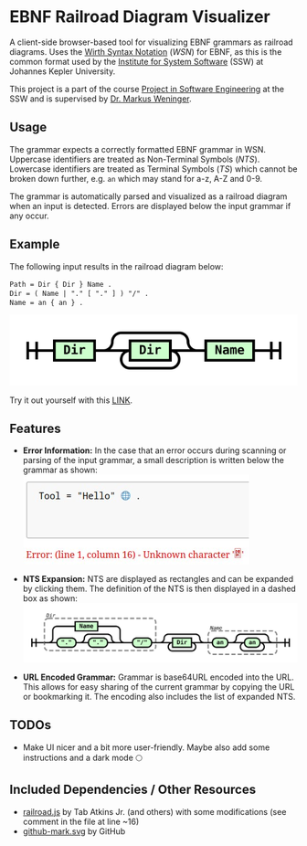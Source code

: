# EBNF Railroad Diagram Visualizer
A client-side browser-based tool for visualizing EBNF grammars as railroad diagrams.
Uses the [Wirth Syntax Notation](https://en.wikipedia.org/wiki/Wirth_syntax_notation) (*WSN*) for EBNF, as this is the common format used by the [Institute for System Software](https://ssw.jku.at/) (SSW) at Johannes Kepler University.

This project is a part of the course [Project in Software Engineering](https://ssw.jku.at/Teaching/Lectures/PSE/2024SS/index.html) at the SSW and is supervised by [Dr. Markus Weninger](https://ssw.jku.at/General/Staff/Weninger/).

## Usage
The grammar expects a correctly formatted EBNF grammar in WSN. Uppercase identifiers are treated as Non-Terminal Symbols (*NTS*). Lowercase identifiers are treated as Terminal Symbols (*TS*) which cannot be broken down further, e.g. `an` which may stand for a-z, A-Z and 0-9.

The grammar is automatically parsed and visualized as a railroad diagram when an input is detected. Errors are displayed below the input grammar if any occur.

## Example
The following input results in the railroad diagram below:
```ebnf
Path = Dir { Dir } Name .
Dir = ( Name | "." [ "." ] ) "/" .
Name = an { an } .
```
![Example railroad diagram for given grammar](./images/basic_railroad_diagram.svg)

Try it out yourself with this [LINK](https://wtf-my-code.works/rr-diagram/?grammar=AoQwLgFgBAvFAiBLATlA3glUC-UByIAtgKZQB0AUEqnABT5GkA-UARGa1ANpsdQC6UAJRsA9J0oESsKCAB26WQtxkgA).

## Features
* **Error Information:** In the case that an error occurs during scanning or parsing of the input grammar, a small description is written below the grammar as shown:  
![Example of message for faulty grammar](./images/faulty_grammar_input.jpg)

* **NTS Expansion:** NTS are displayed as rectangles and can be expanded by clicking them. The definition of the NTS is then displayed in a dashed box as shown:  
![Example railroad diagram with expanded NTS](./images/expanded_railroad_diagram.svg)

* **URL Encoded Grammar:** Grammar is base64URL encoded into the URL. This allows for easy sharing of the current grammar by copying the URL or bookmarking it. The encoding also includes the list of expanded NTS.

## TODOs
* Make UI nicer and a bit more user-friendly. Maybe also add some instructions and a dark mode 🌕

## Included Dependencies / Other Resources
- [railroad.js](https://github.com/tabatkins/railroad-diagrams) by Tab Atkins Jr. (and others) with some modifications (see comment in the file at line ~16)
- [github-mark.svg](https://github.com/logos) by GitHub